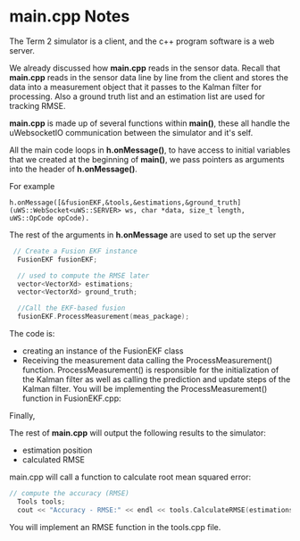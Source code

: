 # main.cpp Notes

The Term 2 simulator is a client, and the c++ program software is a web server.

We already discussed how **main.cpp** reads in the sensor data. Recall that **main.cpp** reads in the sensor data line by line from the client and stores the data into a measurement object that it passes to the Kalman filter for processing. Also a ground truth list and an estimation list are used for tracking RMSE.

**main.cpp** is made up of several functions within **main()**, these all handle the uWebsocketIO communication between the simulator and it's self.

All the main code loops in **h.onMessage()**, to have access to initial variables that we created at the beginning of **main()**, we pass pointers as arguments into the header of **h.onMessage()**.

For example

```
h.onMessage([&fusionEKF,&tools,&estimations,&ground_truth](uWS::WebSocket<uWS::SERVER> ws, char *data, size_t length, uWS::OpCode opCode).
```

The rest of the arguments in **h.onMessage** are used to set up the server

```c++
 // Create a Fusion EKF instance
  FusionEKF fusionEKF;

  // used to compute the RMSE later
  vector<VectorXd> estimations;
  vector<VectorXd> ground_truth;

  //Call the EKF-based fusion
  fusionEKF.ProcessMeasurement(meas_package);
```

The code is:

- creating an instance of the FusionEKF class
- Receiving the measurement data calling the ProcessMeasurement() function. ProcessMeasurement() is responsible for the initialization of the Kalman filter as well as calling the prediction and update steps of the Kalman filter. You will be implementing the ProcessMeasurement() function in FusionEKF.cpp:

Finally,

The rest of **main.cpp** will output the following results to the simulator:

- estimation position
- calculated RMSE

main.cpp will call a function to calculate root mean squared error:

```c++
// compute the accuracy (RMSE)
  Tools tools;
  cout << "Accuracy - RMSE:" << endl << tools.CalculateRMSE(estimations, ground_truth) << endl;
```

You will implement an RMSE function in the tools.cpp file.
